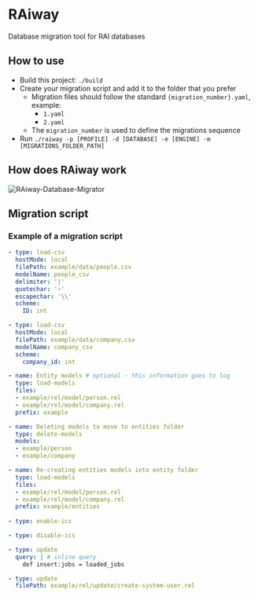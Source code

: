 # RAiway

Database migration tool for RAI databases

## How to use

* Build this project: `./build`
* Create your migration script and add it to the folder that you prefer
  * Migration files should follow the standard `{migration_number}.yaml`, example:
    * `1.yaml`
    * `2.yaml`
  * The `migration_number` is used to define the migrations sequence
* Run `./raiway -p [PROFILE] -d [DATABASE] -e [ENGINE] -m [MIGRATIONS_FOLDER_PATH]`

## How does RAiway work

![RAiway-Database-Migrator](https://github.com/andremandrade/raiway/assets/6182479/9d110c6f-15eb-4a70-b563-067d94bb7916)

## Migration script

### Example of a migration script

```yaml
- type: load-csv
  hostMode: local
  filePath: example/data/people.csv
  modelName: people_csv
  delimiter: '|'
  quotechar: '~'
  escapechar: '\\'
  scheme:
    ID: int

- type: load-csv
  hostMode: local
  filePath: example/data/company.csv
  modelName: company_csv
  scheme:
    company_id: int

- name: Entity models # optional - this information goes to log
  type: load-models
  files: 
  - example/rel/model/person.rel
  - example/rel/model/company.rel
  prefix: example

- name: Deleting models to move to entities folder
  type: delete-models
  models:
  - example/person
  - example/company

- name: Re-creating entities models into entity folder
  type: load-models
  files: 
  - example/rel/model/person.rel
  - example/rel/model/company.rel
  prefix: example/entities
  
- type: enable-ics

- type: disable-ics

- type: update
  query: | # inline query
    def insert:jobs = loaded_jobs

- type: update
  filePath: example/rel/update/create-system-user.rel
```

